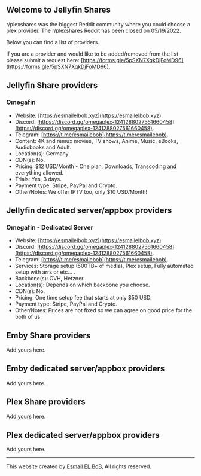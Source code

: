 ## Welcome to Jellyfin Shares

r/plexshares was the biggest Reddit community where you could choose a plex provider. The r/plexshares Reddit has been closed on 05/19/2022.

Below you can find a list of providers.

If you are a provider and would like to be added/removed from the list please submit a request here: [https://forms.gle/5pSXN7XqkDjFoMD96](https://forms.gle/5pSXN7XqkDjFoMD96).

## Jellyfin Share providers

### Omegafin
- Website: [https://esmailelbob.xyz](https://esmailelbob.xyz).
- Discord: [https://discord.gg/omegaplex-1241288027561660458](https://discord.gg/omegaplex-1241288027561660458).
- Telegram: [https://t.me/esmailebob](https://t.me/esmailebob).
- Content: 4K and remux movies, TV shows, Anime, Music, eBooks, Audiobooks and Adult.
- Location(s): Germany.
- CDN(s): No.
- Pricing: $12 USD/Month - One plan, Downloads, Transcoding and everything allowed.
- Trials: Yes, 3 days.
- Payment type: Stripe, PayPal and Crypto.
- Other/Notes: We offer IPTV too, only $10 USD/Month!

## Jellyfin dedicated server/appbox providers

### Omegafin - Dedicated Server
- Website: [https://esmailelbob.xyz](https://esmailelbob.xyz).
- Discord: [https://discord.gg/omegaplex-1241288027561660458](https://discord.gg/omegaplex-1241288027561660458).
- Telegram: [https://t.me/esmailebob](https://t.me/esmailebob).
- Services: Storage setup (500TB+ of media), Plex setup, Fully automated setup with arrs or etc... .
- Backbone(s): OVH, Hetzner.
- Location(s): Depends on which backbone you choose.
- CDN(s): No.
- Pricing: One time setup fee that starts at only $50 USD.
- Payment type: Stripe, PayPal and Crypto.
- Other/Notes: Prices are not fixed so we can agree on good price for the both of us.
  
## Emby Share providers
Add yours here.

## Emby dedicated server/appbox providers
Add yours here.

## Plex Share providers
Add yours here.

## Plex dedicated server/appbox providers
Add yours here.

<hr>

This website created by [Esmail EL BoB](https://github.com/EsmailELBoBDev2), All rights reserved.
